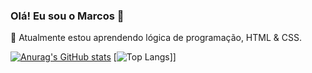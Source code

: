 ### Olá! Eu sou o Marcos 👋

🌱 Atualmente estou aprendendo lógica de programação, HTML & CSS.

<!--
**marcxsmacedo/marcxsmacedo** is a ✨ _special_ ✨ repository because its `README.md` (this file) appears on your GitHub profile.

Here are some ideas to get you started:

- 🔭 I’m currently working on ...
- 👯 I’m looking to collaborate on ...
- 🤔 I’m looking for help with ...
- 💬 Ask me about ...
- 📫 How to reach me: ...
- 😄 Pronouns: ...
- ⚡ Fun fact: ...
-->
  
[![Anurag's GitHub stats](https://github-readme-stats.vercel.app/api?username=marcxsmacedo&count_private=true&show_icons=true&theme=codeSTACKr)](https://github.com/anuraghazra/github-readme-stats)
[![Top Langs](https://github-readme-stats.vercel.app/api/top-langs/?username=marcxsmacedo&layout=compact&show_icons=true&theme=codeSTACKr)]]
